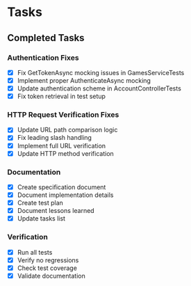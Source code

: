 # Tasks

## Completed Tasks

### Authentication Fixes
- [x] Fix GetTokenAsync mocking issues in GamesServiceTests
- [x] Implement proper AuthenticateAsync mocking
- [x] Update authentication scheme in AccountControllerTests
- [x] Fix token retrieval in test setup

### HTTP Request Verification Fixes
- [x] Update URL path comparison logic
- [x] Fix leading slash handling
- [x] Implement full URL verification
- [x] Update HTTP method verification

### Documentation
- [x] Create specification document
- [x] Document implementation details
- [x] Create test plan
- [x] Document lessons learned
- [x] Update tasks list

### Verification
- [x] Run all tests
- [x] Verify no regressions
- [x] Check test coverage
- [x] Validate documentation 